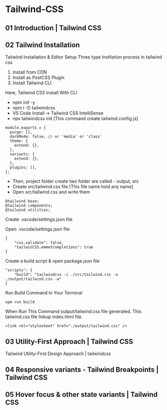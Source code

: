 # Tailwind-CSS
## 01 Introduction | Tailwind CSS
## 02 Tailwind Installation 
Tailwind Installation & Editor Setup
Three type Instllation process in tailwind css
1. Install from CDN
2. Install as PostCSS Plugin
3. Install Tailwind CLI

Here, Tailwind CSS Install With CLI

- npm init -y
- npm i -D tailwindcss
- VS Code Install -> Tailwind CSS IntelliSense
- npx tailwindcss init [This command create tailwind.config.js]

```
module.exports = {
  purge: [],
  darkMode: false, // or 'media' or 'class'
  theme: {
    extend: {},
  },
  variants: {
    extend: {},
  },
  plugins: [],
};

```
- Then, project folder create two folder are called - output, src
- Create src/tailwind.css file [This file name hold any name]
- Open src/tailwind.css and write them

```
@tailwind base;
@tailwind components;
@tailwind utilities;
```
Create .vscode/settings.json file

Open .vscode/settings.json file
```
{
	"css.validate": false,
	"tailwinCSS.emmetCompletions": true
}
```

Create a build script & open package.json file

```
"scripts": {
    "build": "tailwindcss -i ./src/tailwind.css -o ./output/tailwind.css -w"
}
```

Run Build Command In Your Terminal
```
npm run build
```

When Run This Command output/tailwind.css file generated. This tailwind.css file linkup index.html file.
```
<link rel="stylesheet" href="./output/tailwind.css" />
```

## 03 Utility-First Approach | Tailwind CSS 
Tailwind Utility-First Design Approach | tailwindcss

## 04 Responsive variants - Tailwind Breakpoints | Tailwind CSS 

## 05 Hover focus & other state variants | Tailwind CSS 